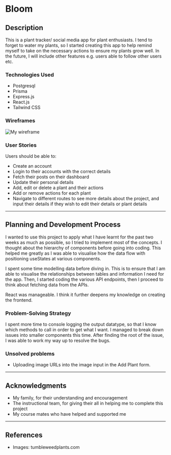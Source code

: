 # Bloom

## Description

This is a plant tracker/ social media app for plant enthusiasts. I tend to forget to water my plants, so I started creating this app to help remind myself to take on the necessary actions to ensure my plants grow well. In the future, I will include other features e.g. users able to follow other users etc.

### Technologies Used

- Postgresql
- Prisma
- Express.js
- React.js
- Tailwind CSS

### Wireframes

![My wireframe](/Users/mattseah/Documents/GitHub/Bloom_draft/client/public/images/p4wireframe.png)

### User Stories

Users should be able to:

- Create an account
- Login to their accounts with the correct details
- Fetch their posts on their dashboard
- Update their personal details
- Add, edit or delete a plant and their actions
- Add or remove actions for each plant
- Navigate to different routes to see more details about the project, and input their details if they wish to edit their details or plant details

---

## Planning and Development Process

I wanted to use this project to apply what I have learnt for the past two weeks as much as possible, so I tried to implement most of the concepts. I thought about the hierarchy of components before going into coding. This helped me greatly as I was able to visualise how the data flow with positioning useStates at various components.

I spent some time modelling data before diving in. This is to ensure that I am able to visualise the relationships between tables and information I need for the app. Then, I started coding the various API endpoints, then I proceed to think about fetching data from the APIs.

React was manageable. I think it further deepens my knowledge on creating the frontend.

### Problem-Solving Strategy

I spent more time to console logging the output datatype, so that I know which methods to call in order to get what I want.
I managed to break down issues into smaller components this time. After finding the root of the issue, I was able to work my way up to resolve the bugs.

### Unsolved problems

- Uploading image URLs into the image input in the Add Plant form.

---

## Acknowledgments

- My family, for their understanding and encouragement
- The instructional team, for giving their all in helping me to complete this project
- My course mates who have helped and supported me

---

## References

- Images: tumbleweedplants.com
